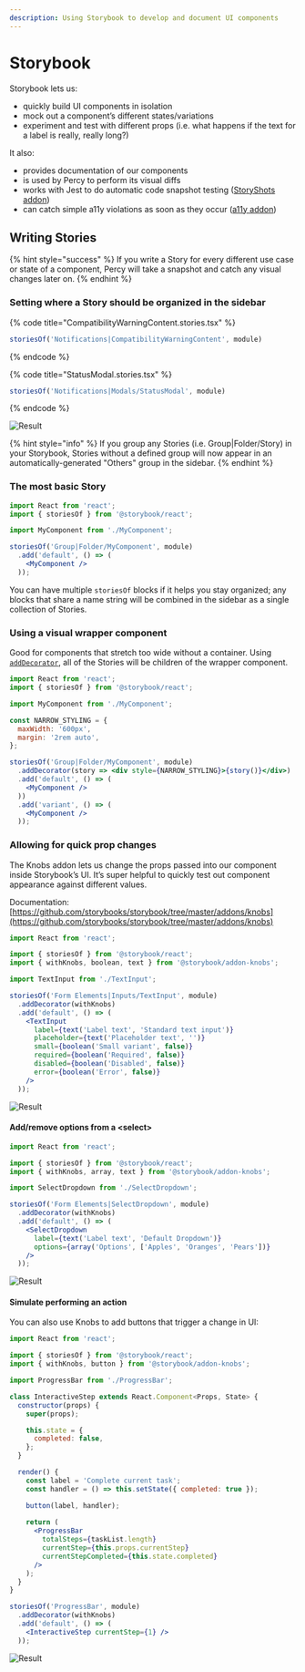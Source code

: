 ```yaml
---
description: Using Storybook to develop and document UI components
---
```


# Storybook

Storybook lets us:

* quickly build UI components in isolation
* mock out a component’s different states/variations
* experiment and test with different props (i.e. what happens if the text for a label is really, really long?)

It also:

* provides documentation of our components
* is used by Percy to perform its visual diffs
* works with Jest to do automatic code snapshot testing ([StoryShots addon](https://github.com/storybooks/storybook/tree/master/addons/storyshots/storyshots-core))
* can catch simple a11y violations as soon as they occur ([a11y addon](https://github.com/storybooks/storybook/tree/master/addons/a11y))

## Writing Stories

{% hint style="success" %}
If you write a Story for every different use case or state of a component, Percy will take a snapshot and catch any visual changes later on.
{% endhint %}

### Setting where a Story should be organized in the sidebar

{% code title="CompatibilityWarningContent.stories.tsx" %}
```jsx
storiesOf('Notifications|CompatibilityWarningContent', module)
```
{% endcode %}

{% code title="StatusModal.stories.tsx" %}
```jsx
storiesOf('Notifications|Modals/StatusModal', module)
```
{% endcode %}

![Result](../../.gitbook/assets/screen-shot-2019-04-19-at-4.52.20-pm.png)

{% hint style="info" %}
If you group any Stories (i.e. Group|Folder/Story) in your Storybook, Stories without a defined group will now appear in an automatically-generated "Others" group in the sidebar.
{% endhint %}

### The most basic Story

```jsx
import React from 'react';
import { storiesOf } from '@storybook/react';

import MyComponent from './MyComponent';

storiesOf('Group|Folder/MyComponent', module)
  .add('default', () => (
    <MyComponent />
  ));
```

You can have multiple `storiesOf` blocks if it helps you stay organized; any blocks that share a name string will be combined in the sidebar as a single collection of Stories.

### Using a visual wrapper component

Good for components that stretch too wide without a container. Using [`addDecorator`](https://storybook.js.org/docs/addons/introduction/#storybook-decorators), all of the Stories will be children of the wrapper component.

```jsx
import React from 'react';
import { storiesOf } from '@storybook/react';

import MyComponent from './MyComponent';

const NARROW_STYLING = {
  maxWidth: '600px',
  margin: '2rem auto',
};

storiesOf('Group|Folder/MyComponent', module)
  .addDecorator(story => <div style={NARROW_STYLING}>{story()}</div>)
  .add('default', () => (
    <MyComponent />
  ))
  .add('variant', () => (
    <MyComponent />
  ));
```

### Allowing for quick prop changes

The Knobs addon lets us change the props passed into our component inside Storybook’s UI. It’s super helpful to quickly test out component appearance against different values.

Documentation: [https://github.com/storybooks/storybook/tree/master/addons/knobs](https://github.com/storybooks/storybook/tree/master/addons/knobs)

```jsx
import React from 'react';

import { storiesOf } from '@storybook/react';
import { withKnobs, boolean, text } from '@storybook/addon-knobs';

import TextInput from './TextInput';

storiesOf('Form Elements|Inputs/TextInput', module)
  .addDecorator(withKnobs)
  .add('default', () => (
    <TextInput
      label={text('Label text', 'Standard text input')}
      placeholder={text('Placeholder text', '')}
      small={boolean('Small variant', false)}
      required={boolean('Required', false)}
      disabled={boolean('Disabled', false)}
      error={boolean('Error', false)}
    />
  ));
```

![Result](../../.gitbook/assets/screen-shot-2019-04-19-at-4.29.25-pm.png)

#### Add/remove options from a \<select>

```jsx
import React from 'react';

import { storiesOf } from '@storybook/react';
import { withKnobs, array, text } from '@storybook/addon-knobs';

import SelectDropdown from './SelectDropdown';

storiesOf('Form Elements|SelectDropdown', module)
  .addDecorator(withKnobs)
  .add('default', () => (
    <SelectDropdown
      label={text('Label text', 'Default Dropdown')}
      options={array('Options', ['Apples', 'Oranges', 'Pears'])}
    />
  ));
```

![Result](../../.gitbook/assets/screen-shot-2019-04-19-at-4.35.59-pm.png)

#### Simulate performing an action

You can also use Knobs to add buttons that trigger a change in UI:

```jsx
import React from 'react';

import { storiesOf } from '@storybook/react';
import { withKnobs, button } from '@storybook/addon-knobs';

import ProgressBar from './ProgressBar';

class InteractiveStep extends React.Component<Props, State> {
  constructor(props) {
    super(props);

    this.state = {
      completed: false,
    };
  }

  render() {
    const label = 'Complete current task';
    const handler = () => this.setState({ completed: true });

    button(label, handler);
    
    return (
      <ProgressBar
        totalSteps={taskList.length}
        currentStep={this.props.currentStep}
        currentStepCompleted={this.state.completed}
      />
    );
  }
}

storiesOf('ProgressBar', module)
  .addDecorator(withKnobs)
  .add('default', () => (
    <InteractiveStep currentStep={1} />
  ));
```

![Result](../../.gitbook/assets/screen-shot-2019-04-19-at-4.42.02-pm.png)
